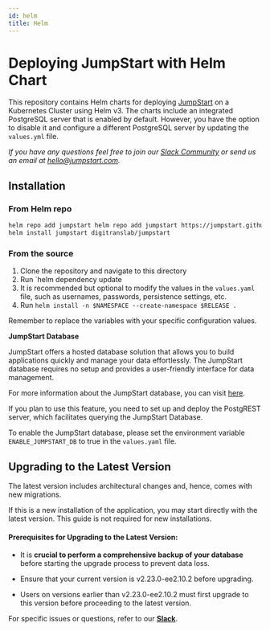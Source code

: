 ```yaml
---
id: helm
title: Helm
---
```


# Deploying JumpStart with Helm Chart

This repository contains Helm charts for deploying [JumpStart](https://github.com/digitranslab/helm-charts) on a Kubernetes Cluster using Helm v3. The charts include an integrated PostgreSQL server that is enabled by default. However, you have the option to disable it and configure a different PostgreSQL server by updating the `values.yml` file.

*If you have any questions feel free to join our [Slack Community](https://jumpstart.com/slack) or send us an email at hello@jumpstart.com.*

## Installation

### From Helm repo
```bash
helm repo add jumpstart helm repo add jumpstart https://jumpstart.github.io/helm-charts
helm install jumpstart digitranslab/jumpstart
```

### From the source
1. Clone the repository and navigate to this directory
2. Run `helm dependency update
3. It is recommended but optional to modify the values in the `values.yaml` file, such as usernames, passwords, persistence settings, etc.
4. Run `helm install -n $NAMESPACE --create-namespace $RELEASE .`

Remember to replace the variables with your specific configuration values.

**JumpStart Database**

JumpStart offers a hosted database solution that allows you to build applications quickly and manage your data effortlessly. The JumpStart database requires no setup and provides a user-friendly interface for data management.

For more information about the JumpStart database, you can visit [here](/docs/jumpstart-database).

If you plan to use this feature, you need to set up and deploy the PostgREST server, which facilitates querying the JumpStart Database.

To enable the JumpStart database, please set the environment variable `ENABLE_JUMPSTART_DB` to true in the `values.yaml` file.

## Upgrading to the Latest Version

The latest version includes architectural changes and, hence, comes with new migrations.

If this is a new installation of the application, you may start directly with the latest version. This guide is not required for new installations.

#### Prerequisites for Upgrading to the Latest Version:

- It is **crucial to perform a comprehensive backup of your database** before starting the upgrade process to prevent data loss.

- Ensure that your current version is v2.23.0-ee2.10.2 before upgrading. 

- Users on versions earlier than v2.23.0-ee2.10.2 must first upgrade to this version before proceeding to the latest version.

For specific issues or questions, refer to our **[Slack](https://jumpstart.slack.com/join/shared_invite/zt-25438diev-mJ6LIZpJevG0LXCEcL0NhQ#)**.